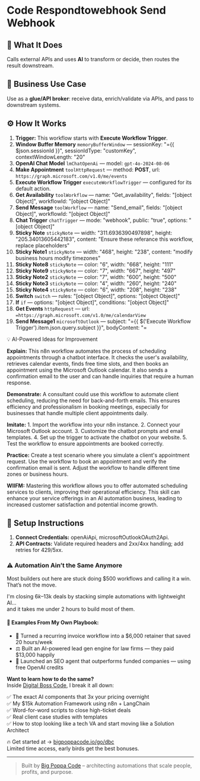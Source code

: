 # Code Respondtowebhook Send Webhook
  ## 🚀 What It Does
  Calls external APIs and uses **AI** to transform or decide, then routes the result downstream.
  
  ## 💼 Business Use Case
  Use as a **glue/API broker**: receive data, enrich/validate via APIs, and pass to downstream systems.
  
  ## ⚙️ How It Works
  1. **Trigger:** This workflow starts with **Execute Workflow Trigger**.
  2. **Window Buffer Memory** `memoryBufferWindow` — sessionKey: "={{ $json.sessionId }}", sessionIdType: "customKey", contextWindowLength: "20"
3. **OpenAI Chat Model** `lmChatOpenAi` — model: `gpt-4o-2024-08-06`
4. **Make Appointment** `toolHttpRequest` — method: **POST**, url: `https://graph.microsoft.com/v1.0/me/events`
5. **Execute Workflow Trigger** `executeWorkflowTrigger` — configured for its default action.
6. **Get Availability** `toolWorkflow` — name: "Get_availability", fields: "[object Object]", workflowId: "[object Object]"
7. **Send Message** `toolWorkflow` — name: "Send_email", fields: "[object Object]", workflowId: "[object Object]"
8. **Chat Trigger** `chatTrigger` — mode: "webhook", public: "true", options: "[object Object]"
9. **Sticky Note** `stickyNote` — width: "311.6936390497898", height: "205.34013605442183", content: "Ensure these referance this workflow, replace placeholders"
10. **Sticky Note1** `stickyNote` — width: "468", height: "238", content: "modify business hours
modify timezones"
11. **Sticky Note8** `stickyNote` — color: "6", width: "668", height: "111"
12. **Sticky Note9** `stickyNote` — color: "7", width: "667", height: "497"
13. **Sticky Note2** `stickyNote` — color: "7", width: "600", height: "500"
14. **Sticky Note3** `stickyNote` — color: "4", width: "260", height: "240"
15. **Sticky Note4** `stickyNote` — color: "6", width: "208", height: "238"
16. **Switch** `switch` — rules: "[object Object]", options: "[object Object]"
17. **If** `if` — options: "[object Object]", conditions: "[object Object]"
18. **Get Events** `httpRequest` — url: `=https://graph.microsoft.com/v1.0/me/calendarView`
19. **Send Message1** `microsoftOutlook` — subject: "={{ $('Execute Workflow Trigger').item.json.query.subject }}", bodyContent: "=<!DOCTYPE html PUBLIC "-//W3C//DTD XHTML 1.0 Transitional//EN" "http://www.w3.org/TR/xhtml1/DTD/xhtml1-transitional.dtd">
<html xmlns="http://www.w3.org/1999/xhtml">
<head>
    <m…[truncated]", toRecipients: "you@yourdomain.com"
20. **AI Agent** `agent` — text: "={{ $json.chatInput }}", options: "[object Object]", promptType: "define"
21. **Respond With Initial Message** `respondToWebhook` — options: "[object Object]", respondWith: "json", responseBody: "{
  "output": "Hi, how can I help you today?"
}"
22. **freeTimeSlots** `code` — jsCode: "// Input: An array with objects containing a 'value' array of events.
const businessHoursStart = "08:00:00Z";  // Business hours start time
const businessHoursEnd = "17:30:00Z";   …[truncated]"
23. **varMessageResponse** `set` — options: "[object Object]", assignments: "[object Object]"
24. **Respond to Webhook** `respondToWebhook` — options: "[object Object]"
25. **varResponse** `set` — options: "[object Object]", assignments: "[object Object]"
  
  ## 💡 AI-Powered Ideas for Improvement
  **Explain:** This n8n workflow automates the process of scheduling appointments through a chatbot interface. It checks the user's availability, retrieves calendar events, finds free time slots, and then books an appointment using the Microsoft Outlook calendar. It also sends a confirmation email to the user and can handle inquiries that require a human response.

**Demonstrate:** A consultant could use this workflow to automate client scheduling, reducing the need for back-and-forth emails. This ensures efficiency and professionalism in booking meetings, especially for businesses that handle multiple client appointments daily.

**Imitate:** 1. Import the workflow into your n8n instance. 2. Connect your Microsoft Outlook account. 3. Customize the chatbot prompts and email templates. 4. Set up the trigger to activate the chatbot on your website. 5. Test the workflow to ensure appointments are booked correctly.

**Practice:** Create a test scenario where you simulate a client's appointment request. Use the workflow to book an appointment and verify the confirmation email is sent. Adjust the workflow to handle different time zones or business hours.

**WIIFM:** Mastering this workflow allows you to offer automated scheduling services to clients, improving their operational efficiency. This skill can enhance your service offerings in an AI automation business, leading to increased customer satisfaction and potential income growth.
  
  ## 🔧 Setup Instructions
  1. **Connect Credentials:** openAiApi, microsoftOutlookOAuth2Api.
2. **API Contracts:** Validate required headers and 2xx/4xx handling; add retries for 429/5xx.
  
### ⚠️ Automation Ain’t the Same Anymore

Most builders out here are stuck doing $500 workflows and calling it a win.  
That’s not the move.  

I'm closing $6k–$13k deals by stacking simple automations with lightweight AI...  
and it takes me under 2 hours to build most of them.

#### 🧠 Examples From My Own Playbook:
- 🔁 Turned a recurring invoice workflow into a $6,000 retainer that saved 20 hours/week  
- ⚖️ Built an AI-powered lead gen engine for law firms — they paid $13,000 happily  
- 🚀 Launched an SEO agent that outperforms funded companies — using free OpenAI credits  

**Want to learn how to do the same?**  
Inside [Digital Boss Code](https://bigpoppacode.io/go/dbc), I break it all down:

✅ The exact AI components that 3x your pricing overnight  
✅ My $15k Automation Framework using n8n + LangChain  
✅ Word-for-word scripts to close high-ticket deals  
✅ Real client case studies with templates  
✅ How to stop looking like a tech VA and start moving like a Solution Architect  

🔥 Get started at → [bigpoppacode.io/go/dbc](https://bigpoppacode.io/go/dbc)  
Limited time access, early birds get the best bonuses.

---
> Built by [Big Poppa Code](https://bigpoppacode.io) – architecting automations that scale people, profits, and purpose.
  